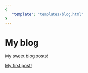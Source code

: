 ```yaml
---
{
   "template": "templates/blog.html"
}
---
```


# My blog

My sweet blog posts!

[My first post!](#blog/my-first-post)
